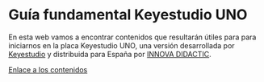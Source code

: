 # Guía fundamental Keyestudio UNO
En esta web vamos a encontrar contenidos que resultarán útiles para para iniciarnos en la placa Keyestudio UNO, una versión desarrollada por [Keyestudio](https://www.keyestudio.com/) y distribuida para España por [INNOVA DIDACTIC](https://shop.innovadidactic.com/es/).

[Enlace a los contenidos](https://fgcoca.github.io/Guia_fundamental_Keyestudio_UNO/)
